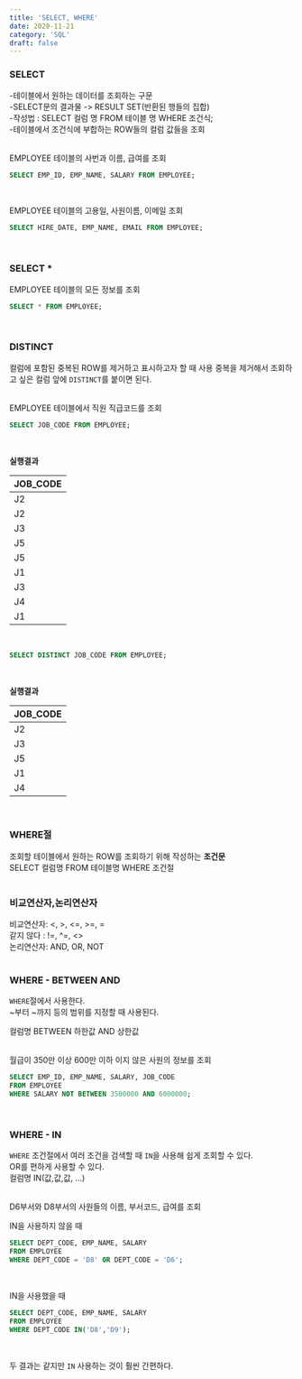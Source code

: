 ```yaml
---
title: 'SELECT, WHERE'
date: 2020-11-21
category: 'SQL'
draft: false
---
```





### SELECT
-테이블에서 원하는 데이터를 조회하는 구문   
-SELECT문의 결과물 -> RESULT SET(반환된 행들의 집합)   
-작성법 : SELECT 컬럼 명 FROM 테이블 명 WHERE 조건식;   
-테이블에서 조건식에 부합하는 ROW들의 컬럼 값들을 조회   
<br>



EMPLOYEE 테이블의 사번과 이름, 급여를 조회   

```sql   
SELECT EMP_ID, EMP_NAME, SALARY FROM EMPLOYEE;   
```   
<br>

EMPLOYEE 테이블의 고용일, 사원이름, 이메일 조회  
```sql
SELECT HIRE_DATE, EMP_NAME, EMAIL FROM EMPLOYEE;   
```
<br>


### SELECT *

EMPLOYEE 테이블의 모든 정보를 조회   
```sql   
SELECT * FROM EMPLOYEE;   
```
<br>




### DISTINCT

컬럼에 포함된 중복된 ROW를 제거하고 표시하고자 할 때 사용 
중복을 제거해서 조회하고 싶은 컬럼 앞에 `DISTINCT`를 붙이면 된다.   
<br>

EMPLOYEE 테이블에서 직원 직급코드를 조회   
```sql
SELECT JOB_CODE FROM EMPLOYEE;
```
<br>

**실행결과**   

|JOB_CODE|
|--------|
|J2|
|J2|
|J3|
|J5|
|J5|
|J1|
|J3|
|J4|
|J1|

<br>


```sql
SELECT DISTINCT JOB_CODE FROM EMPLOYEE;
```
<br>

**실행결과**   

|JOB_CODE|
|--------|
|J2|
|J3|
|J5|
|J1|
|J4|

<br>



### WHERE절
조회할 테이블에서 원하는 ROW를 조회하기 위해 작성하는 **조건문**  
SELECT 컬럼명 FROM 테이블명 WHERE 조건절  
<br>

### 비교연산자,논리연산자
비교연산자: <, >, <=, >=, =  
같지 않다 : !=, ^=, <>  
논리연산자: AND, OR, NOT  
<br>

### WHERE - BETWEEN AND
`WHERE`절에서 사용한다.   
~부터 ~까지 등의 범위를 지정할 때 사용된다.   

컬럼명 BETWEEN 하한값 AND 상한값   
<br>

월급이 350만 이상 600만 이하 이지 않은 사원의 정보를 조회   

```sql
SELECT EMP_ID, EMP_NAME, SALARY, JOB_CODE
FROM EMPLOYEE
WHERE SALARY NOT BETWEEN 3500000 AND 6000000;
```
<br>


### WHERE - IN

`WHERE` 조건절에서 여러 조건을 검색할 때 `IN`을 사용해 쉽게 조회할 수 있다.   
OR를 편하게 사용할 수 있다.   
컬럼명 IN(값,값,값, ...)   
<br>

D6부서와 D8부서의 사원들의 이름, 부서코드, 급여를 조회   

IN을 사용하지 않을 때   
```sql
SELECT DEPT_CODE, EMP_NAME, SALARY
FROM EMPLOYEE
WHERE DEPT_CODE = 'D8' OR DEPT_CODE = 'D6';
```
<br>

IN을 사용했을 때   
```sql
SELECT DEPT_CODE, EMP_NAME, SALARY
FROM EMPLOYEE
WHERE DEPT_CODE IN('D8','D9');
```
<br>

두 결과는 같지만 `IN` 사용하는 것이 훨씬 간편하다.   



